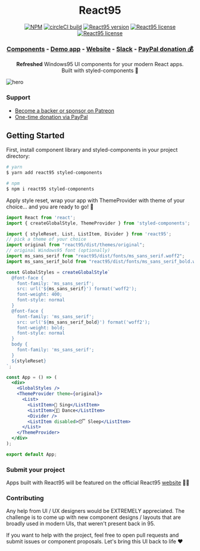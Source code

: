 <h1 align="center">React95</h1>

<p align="center">
  <a href="https://www.npmjs.com/package/react95"><img src="https://flat.badgen.net/npm/dt/react95" alt="NPM" /></a>
  <a href="https://circleci.com/gh/arturbien/React95"><img src="https://flat.badgen.net/circleci/github/arturbien/React95/master" alt="circleCI build" /></a>
  <a href="https://www.npmjs.com/package/react95"><img src="https://flat.badgen.net/npm/v/react95" alt="React95 version" /></a>
  <a href="https://www.npmjs.com/package/react95"><img src="https://flat.badgen.net/npm/license/react95" alt="React95 license" /></a>
  <a href="https://twitter.com/intent/follow?screen_name=react95_io"><img src="https://img.shields.io/twitter/follow/react95_io" alt="React95 license" /></a>
</p>
<h3 align="center">
  <a href="https://storybook.react95.io/?path=/story/window--default">Components</a> -
  <a href="https://coins95.web.app/">Demo app</a> -
  <a href="https://react95.io/">Website</a> -
  <a href="https://join.slack.com/t/react95/shared_invite/enQtOTA1NzEyNjAyNTc4LWYxZjU3NWRiMWJlMGJiMjhkNzE2MDA3ZmZjZDc1YmY0ODdlZjMwZDA1NWJiYWExYmY1NTJmNmE4OWVjNWFhMTE">Slack</a> -
  <a href="https://www.paypal.me/react95">PayPal donation 💰</a>
</h3>
<p align="center">
  <b>Refreshed</b> Windows95 UI components for your modern React apps. <br /> Built with styled-components 💅</p>

![hero](https://user-images.githubusercontent.com/28541613/81947711-28b05580-9601-11ea-964a-c3a6de998496.png)

### Support

- [Become a backer or sponsor on Patreon](https://www.patreon.com/arturbien)
- [One-time donation via PayPal](https://www.paypal.me/react95)

## Getting Started

First, install component library and styled-components in your project directory:

```sh
# yarn
$ yarn add react95 styled-components

# npm
$ npm i react95 styled-components
```

Apply style reset, wrap your app with ThemeProvider with theme of your choice... and you are ready to go! 🚀

```jsx
import React from 'react';
import { createGlobalStyle, ThemeProvider } from 'styled-components';

import { styleReset, List, ListItem, Divider } from 'react95';
// pick a theme of your choice
import original from "react95/dist/themes/original";
// original Windows95 font (optionally)
import ms_sans_serif from "react95/dist/fonts/ms_sans_serif.woff2";
import ms_sans_serif_bold from "react95/dist/fonts/ms_sans_serif_bold.woff2";

const GlobalStyles = createGlobalStyle`
  @font-face {
    font-family: 'ms_sans_serif';
    src: url('${ms_sans_serif}') format('woff2');
    font-weight: 400;
    font-style: normal
  }
  @font-face {
    font-family: 'ms_sans_serif';
    src: url('${ms_sans_serif_bold}') format('woff2');
    font-weight: bold;
    font-style: normal
  }
  body {
    font-family: 'ms_sans_serif';
  }
  ${styleReset}
`;

const App = () => (
  <div>
    <GlobalStyles />
    <ThemeProvider theme={original}>
      <List>
        <ListItem>🎤 Sing</ListItem>
        <ListItem>💃🏻 Dance</ListItem>
        <Divider />
        <ListItem disabled>😴 Sleep</ListItem>
      </List>
    </ThemeProvider>
  </div>
);

export default App;
```

### Submit your project

Apps built with React95 will be featured on the official React95 [website](https://react95.io) 🤟🏻

### Contributing

Any help from UI / UX designers would be EXTREMELY appreciated. The challenge is to come up with new component designs / layouts that are broadly used in modern UIs, that weren't present back in 95.

If you want to help with the project, feel free to open pull requests and submit issues or component proposals. Let's bring this UI back to life ♥️

